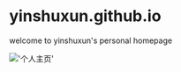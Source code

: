 # yinshuxun.github.io
welcome to yinshuxun's personal homepage

!['个人主页'](https://yinshuxun.github.io)
